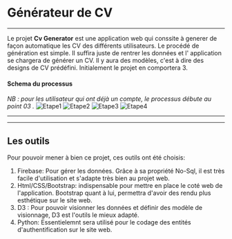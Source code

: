 # Générateur de CV
***
Le projet **Cv Generator** est une application web qui conssite à generer de façon automatique les CV des différents utilisateurs. Le procédé de génération est simple. Il suffira juste de rentrer les données et l' application  se chargera de générer un CV. Il y aura des modèles, c'est à dire des designs de CV prédéfini. Initialement le projet en comportera 3.

#### Schema du processus
_NB : pour les utilisateur qui ont déjà un compte, le processus débute au point 03 ._
![Etape1](https://github.com/josephine25/images/blob/main/images/Cr%C3%A9ation%20de%20compte.png)
![Etape2](https://github.com/josephine25/images/blob/main/images/Cr%C3%A9ation%20de%20compte%20(1).png)
![Etape3](https://github.com/josephine25/images/blob/main/images/Cr%C3%A9ation%20de%20compte%20(2).png)
![Etape4](https://github.com/josephine25/images/blob/main/images/Cr%C3%A9ation%20de%20compte%20(3).png)

---
---
## Les outils 
Pour pouvoir mener à bien ce projet, ces outils ont été choisis:
1. Firebase: Pour gérer les données. Grâce à sa propriété No-Sql, il est très facile d'utilisation et s'adapte très bien au projet web.
2. Html/CSS/Bootstrap: indispensable pour mettre en place le coté web de l'application. Bootstrap quant à lui,  permettra d'avoir des rendu plus esthétique sur le site web.
3. D3 : Pour pouvoir visionner les données et définir des modèle de visionnage, D3 est  l'outils le mieux adapté.
4. Python: Essentielemnt sera utilisé pour le codage des entités  d'authentification sur le site web.
